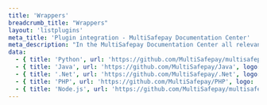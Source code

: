 ```yaml
---
title: 'Wrappers'
breadcrumb_title: "Wrappers"
layout: 'listplugins'
meta_title: 'Plugin integration - MultiSafepay Documentation Center'
meta_description: "In the MultiSafepay Documentation Center all relevant information regarding our Plugins and API. As well as Support pages for Payment Method, Tools and General Questions. You can also find the contact details of our Support Team and Integration Team."
data:
  - { title: 'Python', url: 'https://github.com/MultiSafepay/multisafepay-python-wrapper', logo: 'images/pluginicons/python-header.png'}
  - { title: 'Java', url: 'https://github.com/MultiSafepay/Java', logo: 'images/pluginicons/java-header.png'}
  - { title: '.Net', url: 'https://github.com/MultiSafepay/.Net', logo: 'images/pluginicons/net-header.png'}
  - { title: 'PHP', url: 'https://github.com/MultiSafepay/PHP', logo: 'images/pluginicons/php-header.png'}
  - { title: 'Node.js', url: 'https://github.com/MultiSafepay/multisafepay-node-wrapper', logo: 'images/pluginicons/nodejs-header.png'}
---
```

